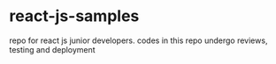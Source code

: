 # react-js-samples
repo for react js junior developers. codes in this repo undergo reviews, testing and deployment

